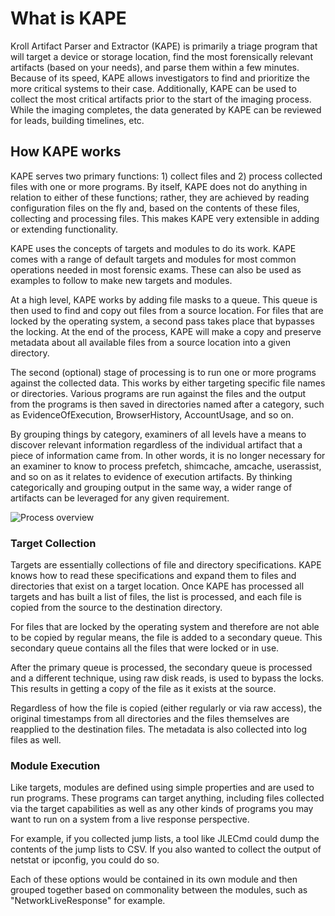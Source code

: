 # What is KAPE

Kroll Artifact Parser and Extractor (KAPE) is primarily a triage program that will target a device or storage location, find the most forensically relevant artifacts (based on your needs), and parse them within a few minutes. Because of its speed, KAPE allows investigators to find and prioritize the more critical systems to their case. Additionally, KAPE can be used to collect the most critical artifacts prior to the start of the imaging process. While the imaging completes, the data generated by KAPE can be reviewed for leads, building timelines, etc.

## How KAPE works
KAPE serves two primary functions: 1) collect files and 2) process collected files with one or more programs. By itself, KAPE does not do anything in relation to either of these functions; rather, they are achieved by reading configuration files on the fly and, based on the contents of these files, collecting and processing files. This makes KAPE very extensible in adding or extending functionality.

KAPE uses the concepts of targets and modules to do its work. KAPE comes with a range of default targets and modules for most common operations needed in most forensic exams. These can also be used as examples to follow to make new targets and modules.

At a high level, KAPE works by adding file masks to a queue. This queue is then used to find and copy out files from a source location. For files that are locked by the operating system, a second pass takes place that bypasses the locking. At the end of the process, KAPE will make a copy and preserve metadata about all available files from a source location into a given directory.

The second (optional) stage of processing is to run one or more programs against the collected data. This works by either targeting specific file names or directories. Various programs are run against the files and the output from the programs is then saved in directories named after a category, such as EvidenceOfExecution, BrowserHistory, AccountUsage, and so on.

By grouping things by category, examiners of all levels have a means to discover relevant information regardless of the individual artifact that a piece of information came from. In other words, it is no longer necessary for an examiner to know to process prefetch, shimcache, amcache, userassist, and so on as it relates to evidence of execution artifacts. By thinking categorically and grouping output in the same way, a wider range of artifacts can be leveraged for any given requirement.

![Process overview](https://raw.githubusercontent.com/EricZimmerman/KapeDocs/master/Pictures/ProcessArrow.jpg)


### Target Collection
Targets are essentially collections of file and directory specifications. KAPE knows how to read these specifications and expand them to files and directories that exist on a target location. Once KAPE has processed all targets and has built a list of files, the list is processed, and each file is copied from the source to the destination directory.

For files that are locked by the operating system and therefore are not able to be copied by regular means, the file is added to a secondary queue. This secondary queue contains all the files that were locked or in use.

After the primary queue is processed, the secondary queue is processed and a different technique, using raw disk reads, is used to bypass the locks. This results in getting a copy of the file as it exists at the source.

Regardless of how the file is copied (either regularly or via raw access), the original timestamps from all directories and the files themselves are reapplied to the destination files. The metadata is also collected into log files as well.

### Module Execution
Like targets, modules are defined using simple properties and are used to run programs. These programs can target anything, including files collected via the target capabilities as well as any other kinds of programs you may want to run on a system from a live response perspective.

For example, if you collected jump lists, a tool like JLECmd could dump the contents of the jump lists to CSV. If you also wanted to collect the output of netstat or ipconfig, you could do so.

Each of these options would be contained in its own module and then grouped together based on commonality between the modules, such as "NetworkLiveResponse" for example.
